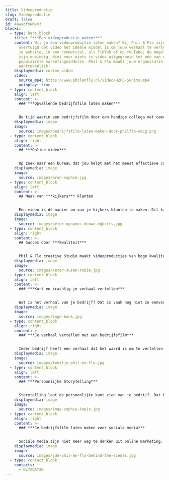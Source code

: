 ```yaml
---
title: Videoproductie
slug: Videoproductie
draft: false
id: 4awadfsNMvv3
blocks:
  - type: hero_block
    title: "***Een videoproductie maken***"
    content: Wil je een videoproductie laten maken? Bij Phil & Flo zijn we ervan
      overtuigd dat video het ideale middel is om jouw verhaal te vertellen. Op
      je website, in een commercial, als TikTok of op YouTube; de mogelijkheden
      zijn oneindig. Niet voor niets is video uitgegroeid tot één van de
      populairste marketingmiddelen. Phil & Flo maakt jouw organisatie visueel
      aantrekkelijk!
    displaymedia: custom_video
    video:
      source_mp4: https://www.philenflo.nl/video/HZPC-Sunita.mp4
      autoplay: true
  - type: content_block
    align: left
    content: >-
      ### ***Opvallende bedrijfsfilm laten maken***


      De tijd waarin een bedrijfsfilm door een handige collega met camcorder werd gemaakt, ligt ver achter ons. Phil & Flo kan voor jouw bedrijf een vakkundig gefilmde en gemonteerde videoproductie maken. Door een combinatie van de juiste beelden, woorden en geluid zetten we de juiste toon en brengen we jouw unieke boodschap helder over. In een bedrijfsfilm van Phil & Flo schijnt door hoe trots je bent op je bedrijf en wat je opdrachtgevers kunt bieden. Een goede bedrijfsfilm maakt het verschil tussen opvallen en genegeerd worden.
    displaymedia: image
    image:
      source: images/bedrijfsfilm-laten-maken-door-philflo-umcg.png
  - type: content_block
    align: right
    content: >-
      ## ***Online video***


      Op zoek naar een bureau dat jou helpt met het meest effectieve communicatiemiddel, de online video? Phil & Flo doet het! We ontwikkelen, produceren en plaatsen je videoproductie van begin tot eind. Welke boodschap wil je overbrengen en naar welke doelgroep? Belangrijke vragen waar je snel een antwoord op wilt hebben. Wij helpen je hierbij, maar ondersteunt je ook bij iedere vervolgstap. Samen bedenken we een concept en maken we een video die niet alleen goed en interessant is, maar ook conversieverhogend werkt.
    displaymedia: image
    image:
      source: images/aron-sophie.jpg
  - type: content_block
    align: left
    content: >-
      ## Maak van ***kijkers*** klanten


      Een video is dé manier om van je kijkers klanten te maken. Dit kan met bijvoorbeeld een [commercial](https://www.philenflo.nl/commercial-laten-maken/), maar wat dacht je van een [animatiefilm](https://www.philenflo.nl/animatiefilm-laten-maken/) of [bedrijfsfilm](https://www.philenflo.nl/bedrijfsfilm-laten-maken/)? Jouw video is makkelijk te delen en vergroot op die manier je online vindbaarheid. Dat betekent dus: meer naamsbekendheid, meer bezoekers en niet geheel onbelangrijk: meer klanten!
    displaymedia: image
    image:
      source: images/peter-opnames-douwe-egberts.jpg
  - type: content_block
    align: right
    content: >-
      ## Succes door ***kwaliteit***


      Phil & Flo creative Studio maakt videoproducties van hoge kwaliteit. We werken met professionals die zich elke dag inzetten om een prachtige videoproductie voor jouw organisatie te maken. We werken snel, doordacht en efficiënt. Zodoende krijg je de hoogst mogelijke kwaliteit in kort tijdsbestek. Onze films zijn hoogwaardig qua kwaliteit maar ook qua inhoud. We weten aan de hand van uitgebreide data wanneer mensen een film bekijken of uitkijken. Deze info verwerken we in elke film die we produceren. Daarnaast is ons team gewoon leuk om mee samen te werken.
    displaymedia: image
    image:
      source: images/peter-suzan-kopie.jpg
  - type: content_block
    align: left
    content: >-
      ### ***Kort en krachtig je verhaal vertellen***


      Wat is het verhaal van je bedrijf? Dat is vaak nog niet zo eenvoudig uit te leggen. Daarom is het goed om te weten dat de videomakers van Phil en Flo veel ervaring hebben met het maken van bedrijfsfilms. Samen met jou zetten ze alle informatie om in een korte boodschap met impact. Zij zorgen dat er niets ontbreekt wat er in een goede bedrijfsfilm hoort te zitten. Samen kom je tot een verhaal dat je doelgroep aanspreekt, past in je corporate branding en zorgt voor een beter bereik. Denk je echter dat jou verhaal zo ingewikkeld is, dat het niet in een film te pakken is? Dan kunnen we natuurlijk ook een [animatie laten maken](https://www.philenflo.nl/animatie-laten-maken/)!
    displaymedia: image
    image:
      source: images/inge-bank.jpg
  - type: content_block
    align: right
    content: >-
      ### ***Je verhaal vertellen met een bedrijfsfilm***


      Ieder bedrijf heeft een verhaal dat het waard is om te vertellen. Door dat verhaal te vertellen, laat je niet alleen aan de wereld zien wat voor product of dienst je verkoopt, maar ook waar je bedrijf voor staat. Dat komt in een bedrijfsfilm oprecht, duidelijk en doeltreffend over. Daarom is een bedrijfsvideo een heel geschikte manier om het verhaal van je bedrijf te vertellen. Wij vertalen wat je te zeggen hebt in een hoogwaardige video die met trots deelt.
    displaymedia: image
    image:
      source: images/feestje-phil-en-flo.jpg
  - type: content_block
    align: left
    content: >-
      ### ***Persoonlijke Storytelling***


      Storytelling laat de persoonlijke kant zien van je bedrijf. Dat kan heel goed door uitsluitend werknemers in je bedrijfsfilm te laten zien, maar nog beter is het als je ook bijvoorbeeld klanten en leveranciers aan het woord kunt laten. Zo komt je verhaal nog authentieker over. Met een goede bedrijfsfilm die een oprecht verhaal vertelt, zorg je dat je doelgroep vertrouwen in je heeft, en eerder voor jou kiest. [Kijk daarvoor ook eens op deze pagina over testimonials.](https://www.philenflo.nl/video-testimonial/)
    displaymedia: image
    image:
      source: images/inge-sophie-kopie.jpg
  - type: content_block
    align: right
    content: >-
      ### ***Je bedrijfsfilm laten maken voor sociale media***


      Sociale media zijn niet meer weg te denken uit online marketing. En zeg nou zelf: hoe vaak zie je een stuk tekst gedeeld worden, in vergelijking met filmpjes? Als je bedrijfsfilm een goed verhaal vertelt of grappig of spannend genoeg in elkaar zit, zullen mensen deze gaan delen op sociale media. Dat kan zelfs leiden tot een sneeuwbaleffect en dan vergroot je het bereik exponentieel. Door te kiezen voor een bedrijfsfilm van Phil & Flo, vergroot je je kansen om opgepikt te worden. Wij zetten je liever op de kaart als trending dan als saai en statisch.
    displaymedia: image
    image:
      source: images/jde-phil-en-flo-behind-the-scenes.jpg
  - type: contact_block
    contacts:
      - Nc7XQAY2B
---
```

